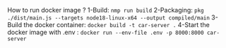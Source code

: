 How to run docker image ?
1-Build: `nmp run build`
2-Packaging: `pkg ./dist/main.js --targets node18-linux-x64 --output compiled/main`
3-Build the docker container: `docker build -t car-server .`
4-Start the docker image with .env : `docker run --env-file .env -p 8000:8000 car-server`

